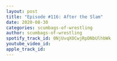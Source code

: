 ```yaml
---
layout: post
title: "Episode #116: After the Slam"
date: 2020-08-30
categories: scumbags-of-wrestling
author: scumbags-of-wrestling
spotify_track_id: 0NjUvqXOCwjRpDNbUlhbWk
youtube_video_id: 
apple_track_id: 
---
```

